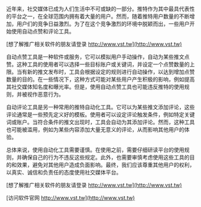 近年来，社交媒体已成为人们生活中不可或缺的一部分。推特作为其中最具代表性的平台之一，在全球范围内拥有着大量的用户。然而，随着推特用户数量的不断增加，用户们的竞争日益激烈。为了在这个竞争激烈的环境中脱颖而出，一些用户开始使用自动点赞和评论工具。

[想了解推广相关软件的朋友请登录 http://www.vst.tw](http://www.vst.tw)

自动点赞工具是一种软件或服务，它可以模拟用户手动操作，自动为某些推文点赞。这种工具的使用者可以选择一些目标账户或关键词，并设定一个点赞数量的上限。当有新的推文发布时，工具会根据设定的规则进行自动操作，以达到增加点赞数量的目的。在一些情况下，这种方式可能对某些用户产生积极的影响，例如提高其社交媒体知名度和曝光率。但是，使用自动点赞工具也可能违反推特的使用规则，并被视作恶意行为。

自动评论工具是另一种常用的推特自动化工具。它可以为某些推文添加评论，这些评论通常是一些预先定义好的模板。使用者可以设定评论触发条件，例如特定关键词或账户。当符合条件的推文出现时，工具会自动为其添加评论。然而，这种工具也可能被滥用，例如为某些内容添加大量无意义的评论，从而影响其他用户的体验。

总体来说，使用自动化工具需要谨慎。在使用之前，需要仔细研读平台的使用规则，并确保自己的行为不违反这些规定。此外，也需要审慎考虑使用这些工具的目的和效果，避免对其他用户造成负面影响。最终，我们应该尊重其他用户的权利，以真实、诚信和负责任的态度使用社交媒体平台。

[想了解推广相关软件的朋友请登录 http://www.vst.tw](http://www.vst.tw)


[访问软件官网 http://www.vst.tw](http://www.vst.tw)
